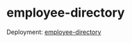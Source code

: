 # employee-directory

Deployment: [employee-directory](https://ducktrshessami.github.io/employee-directory)
